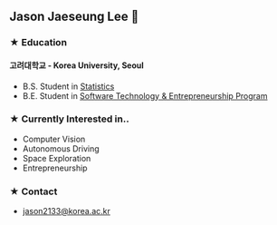 ## Jason Jaeseung Lee 👋

### ★ Education
#### 고려대학교 - Korea University, Seoul
- B.S. Student in [Statistics](https://stat.korea.ac.kr/stat/index.do)
- B.E. Student in [Software Technology & Entrepreneurship Program](https://info.korea.ac.kr/info/under/sw_intro.do)

### ★ Currently Interested in..
- Computer Vision
- Autonomous Driving
- Space Exploration
- Entrepreneurship

### ★ Contact
- jason2133@korea.ac.kr

<!-- ### ★ My Favoirite Quote
- What we are hoping to do with SpaceX is to push the envelope and **provide a reason for people to be excited and inspired to be human.** - Elon Musk -
- [Elon Musk - The Real Iron Man](https://www.youtube.com/watch?v=dv7powwD-tQ) -->

<!--
**jason2133/jason2133** is a ✨ _special_ ✨ repository because its `README.md` (this file) appears on your GitHub profile.

Here are some ideas to get you started:

- 🔭 I’m currently working on ...
- 🌱 I’m currently learning ...
- 👯 I’m looking to collaborate on ...
- 🤔 I’m looking for help with ...
- 💬 Ask me about ...
- 📫 How to reach me: ...
- 😄 Pronouns: ...
- ⚡ Fun fact: ...
-->
